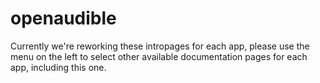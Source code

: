 # openaudible

Currently we're reworking these intropages for each app, please use the menu on the left to select other available documentation pages for each app, including this one.
